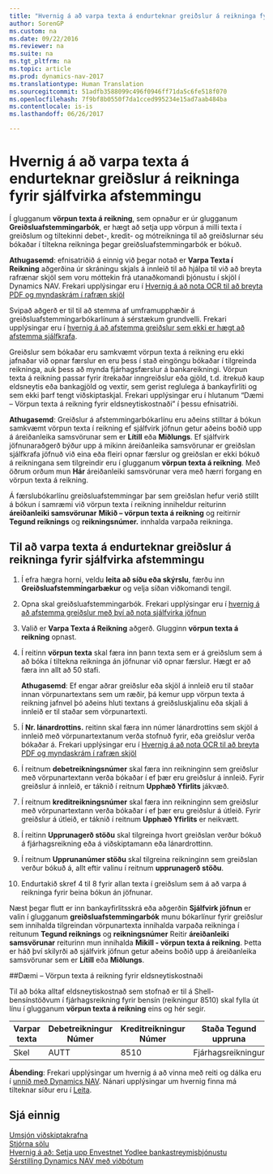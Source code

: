```yaml
---
title: "Hvernig á að varpa texta á endurteknar greiðslur á reikninga fyrir sjálfvirka afstemmingu"
author: SorenGP
ms.custom: na
ms.date: 09/22/2016
ms.reviewer: na
ms.suite: na
ms.tgt_pltfrm: na
ms.topic: article
ms.prod: dynamics-nav-2017
ms.translationtype: Human Translation
ms.sourcegitcommit: 51adfb3588099c496f0946ff71da5c6fe518f070
ms.openlocfilehash: 7f9bf8b0550f7da1cced995234e15ad7aab484ba
ms.contentlocale: is-is
ms.lasthandoff: 06/26/2017

---
```


# <a name="how-to-map-text-on-recurring-payments-to-accounts-for-automatic-reconciliation"></a>Hvernig á að varpa texta á endurteknar greiðslur á reikninga fyrir sjálfvirka afstemmingu
Í glugganum **vörpun texta á reikning**, sem opnaður er úr glugganum **Greiðsluafstemmingarbók**, er hægt að setja upp vörpun á milli texta í greiðslum og tiltekinni debet-, kredit- og mótreikninga til að greiðslurnar séu bókaðar í tiltekna reikninga þegar greiðsluafstemmingarbók er bókuð.

**Athugasemd**: efnisatriðið á einnig við þegar notað er **Varpa Texta í Reikning** aðgerðina úr skráningu skjals á innleið til að hjálpa til við að breyta rafrænar skjöl sem voru móttekin frá utanaðkomandi þjónustu í skjöl í Dynamics NAV. Frekari upplýsingar eru í [Hvernig á að nota OCR til að breyta PDF og myndaskrám í rafræn skjöl](across-how-use-ocr-pdf-images-files.md)   

Svipað aðgerð er til til að stemma af umframupphæðir á greiðsluafstemmingarbókarlínum á sérstækum grundvelli. Frekari upplýsingar eru í [hvernig á að afstemma greiðslur sem ekki er hægt að afstemma sjálfkrafa](receivables-how-reconcile-payments-cannot-apply-auto.md).

Greiðslur sem bókaðar eru samkvæmt vörpun texta á reikning eru ekki jafnaðar við opnar færslur en eru þess í stað eingöngu bókaðar í tilgreinda reikninga, auk þess að mynda fjárhagsfærslur á bankareikningi. Vörpun texta á reikning passar fyrir ítrekaðar inngreiðslur eða gjöld, t.d. ítrekuð kaup eldsneytis eða bankagjöld og vextir, sem gerist reglulega á bankayfirliti og sem ekki þarf tengt viðskiptaskjal. Frekari upplýsingar eru í hlutanum “Dæmi – Vörpun texta á reikning fyrir eldsneytiskostnaði” í þessu efnisatriði.

**Athugasemd**: Greiðslur á afstemmingarbókarlínu eru aðeins stilltar á bókun samkvæmt vörpun texta í reikning ef sjálfvirk jöfnun getur aðeins boðið upp á áreiðanleika samsvörunar sem er **Lítill** eða **Miðlungs**. Ef sjálfvirk jöfnunaraðgerð býður upp á mikinn áreiðanleika samsvörunar er greiðslan sjálfkrafa jöfnuð við eina eða fleiri opnar færslur og greiðslan er ekki bókuð á reikningana sem tilgreindir eru í glugganum **vörpun texta á reikning**. Með öðrum orðum mun **Hár** áreiðanleiki samsvörunar vera með hærri forgang en vörpun texta á reikning.

Á færslubókarlínu greiðsluafstemmingar þar sem greiðslan hefur verið stillt á bókun í samræmi við vörpun texta í reikning inniheldur reiturinn **áreiðanleiki samsvörunar** **Mikið – vörpun texta á reikning** og reitirnir **Tegund reiknings** og **reikningsnúmer.** innhalda varpaða reikninga.

## <a name="to-map-text-on-recurring-payments-to-accounts-for-automatic-reconciliation"></a>Til að varpa texta á endurteknar greiðslur á reikninga fyrir sjálfvirka afstemmingu
1. Í efra hægra horni, veldu **leita að síðu eða skýrslu**, færðu inn **Greiðsluafstemmingarbækur** og velja síðan viðkomandi tengil.
2. Opna skal greiðsluafstemmingarbók. Frekari upplýsingar eru í [hvernig á að afstemma greiðslur með því að nota sjálfvirka jöfnun](receivables-how-reconcile-payments-auto-application.md)
3. Valið er **Varpa Texta á Reikning** aðgerð. Glugginn **vörpun texta á reikning** opnast.
4. Í reitinn **vörpun texta** skal færa inn þann texta sem er á greiðslum sem á að bóka í tiltekna reikninga án jöfnunar við opnar færslur. Hægt er að færa inn allt að 50 stafi.

    **Athugasemd**: Ef engar aðrar greiðslur eða skjöl á innleið eru til staðar innan vörpunartextans sem um ræðir, þá kemur upp vörpun texta á reikning jafnvel þó aðeins hluti textans á greiðsluskjalinu eða skjali á innleið er til staðar sem vörpunartexti.
5. Í **Nr. lánardrottins.** reitinn skal færa inn númer lánardrottins sem skjöl á innleið með vörpunartextanum verða stofnuð fyrir, eða greiðslur verða bókaðar á. Frekari upplýsingar eru í [Hvernig á að nota OCR til að breyta PDF og myndaskrám í rafræn skjöl](across-how-use-ocr-pdf-images-files.md)      
6. Í reitnum **debetreikningsnúmer** skal færa inn reikninginn sem greiðslur með vörpunartextann verða bókaðar í ef þær eru greiðslur á innleið. Fyrir greiðslur á innleið, er táknið í reitnum **Upphæð Yfirlits** jákvæð.
7. Í reitnum **kreditreikningsnúmer** skal færa inn reikninginn sem greiðslur með vörpunartextann verða bókaðar í ef þær eru greiðslur á útleið. Fyrir greiðslur á útleið, er táknið í reitnum **Upphæð Yfirlits** er neikvætt.
8. Í reitinn **Upprunagerð stöðu** skal tilgreinga hvort greiðslan verður bókuð á fjárhagsreikning eða á viðskiptamann eða lánardrottinn.
9. Í reitnum **Upprunanúmer stöðu** skal tilgreina reikninginn sem greiðslan verður bókuð á, allt eftir valinu í reitnum **upprunagerð stöðu**.
10. Endurtakið skref 4 til 8 fyrir allan texta í greiðslum sem á að varpa á reikninga fyrir beina bókun án jöfnunar.

Næst þegar flutt er inn bankayfirlitsskrá eða aðgerðin **Sjálfvirk jöfnun** er valin í glugganum **greiðsluafstemmingarbók** munu bókarlínur fyrir greiðslur sem innihalda tilgreindan vörpunartexta innihalda varpaða reikninga í reitunum **Tegund reiknings** og **reikningsnúmer** Reitir **áreiðanleiki samsvörunar** reiturinn mun innihalda **Mikill - vörpun texta á reikning**. Þetta er háð því skilyrði að sjálfvirk jöfnun getur aðeins boðið upp á áreiðanleika samsvörunar sem er **Lítill** eða **Miðlungs**.

##<a name="example-text-to-account-mapping-for-fuel-expense"></a>Dæmi – Vörpun texta á reikning fyrir eldsneytiskostnaði

Til að bóka alltaf eldsneytiskostnað sem stofnað er til á Shell-bensínstöðvum í fjárhagsreikning fyrir bensín (reikningur 8510) skal fylla út línu í glugganum **vörpun texta á reikning** eins og hér segir.

|Varpar texta |Debetreikningur Númer |Kreditreikningur Númer |Staða Tegund uppruna |Staða Upprunanúmer |
|-------------|---------------|----------------|-----------------|----------------|
|Skel |AUTT |8510 |Fjárhagsreikningur|AUTT|

**Ábending**: Frekari upplýsingar um hvernig á að vinna með reiti og dálka eru í [unnið með Dynamics NAV](ui-work-product.md). Nánari upplýsingar um hvernig finna má tilteknar síður eru í [Leita](ui-search.md).

## <a name="see-also"></a>Sjá einnig
[Umsjón viðskiptakrafna](receivables-manage-receivables.md)  
[Stjórna sölu](sales-manage-sales.md)  
[Hvernig á að: Setja upp Envestnet Yodlee bankastreymisþjónustu](bank-how-setup-bank-statement-service.md)  
[Sérstilling Dynamics NAV með viðbótum](ui-extensions.md)

